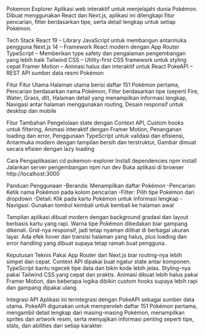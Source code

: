 Pokemon Explorer
Aplikasi web interaktif untuk menjelajahi dunia Pokémon. Dibuat menggunakan React dan Next.js, aplikasi ini dilengkapi fitur pencarian, filter berdasarkan tipe, serta detail lengkap untuk setiap Pokémon.

Tech Stack
React 19 – Library JavaScript untuk membangun antarmuka pengguna
Next.js 14 – Framework React modern dengan App Router
TypeScript – Memberikan type safety dan pengalaman pengembangan yang lebih baik
Tailwind CSS – Utility-first CSS framework untuk styling cepat
Framer Motion – Animasi halus dan interaktif untuk React
PokeAPI – REST API sumber data resmi Pokémon

Fitur
Fitur Utama
Halaman utama berisi daftar 151 Pokémon pertama, Pencarian berdasarkan nama Pokémon, Filter berdasarkan tipe (seperti Fire, Water, Grass, dll), Halaman detail yang menampilkan informasi lengkap, Navigasi antar halaman menggunakan routing, Desain responsif untuk desktop dan mobile

Fitur Tambahan
Pengelolaan state dengan Context API, Custom hooks untuk filtering, Animasi interaktif dengan Framer Motion, Penanganan loading dan error, Penggunaan TypeScript untuk validasi dan efisiensi, Antarmuka modern dengan tampilan bersih dan terstruktur, Gambar dimuat secara efisien dengan lazy loading

Cara Pengaplikasian
cd pokemon-explorer
Install dependencies
npm install
Jalankan server pengembangan
npm run dev
Buka aplikasi di browser
http://localhost:3000

Panduan Penggunaan
-Beranda: Menampilkan daftar Pokémon
-Pencarian: Ketik nama Pokémon pada kolom pencarian
-Filter: Pilih tipe Pokémon dari dropdown
-Detail: Klik pada kartu Pokémon untuk informasi lengkap
-Navigasi: Gunakan tombol kembali untuk kembali ke halaman awal

Tampilan aplikasi dibuat modern dengan background gradasi dan layout berbasis kartu yang rapi. Warna tipe Pokémon dibedakan biar gampang dikenali. Grid-nya responsif, jadi tetap nyaman dilihat di berbagai ukuran layar. Ada efek hover dan transisi halaman yang halus, plus loading dan error handling yang dibuat supaya tetap ramah buat pengguna.

Keputusan Teknis
Pakai App Router dari Next.js biar routing-nya lebih simpel dan cepat. Context API dipakai buat ngatur state antar komponen. TypeScript bantu ngecek tipe data dan bikin kode lebih jelas. Styling-nya pakai Tailwind CSS yang cepat dan praktis. Animasi dibuat lebih halus pakai Framer Motion, dan beberapa logika dibikin custom hooks supaya lebih rapi dan gampang dipakai ulang.

Integrasi API
Aplikasi ini terintegrasi dengan PokeAPI sebagai sumber data utama. PokeAPI digunakan untuk memperoleh daftar 151 Pokémon pertama, mengambil detail lengkap dari masing-masing Pokémon, menampilkan sprites dan artwork resmi, serta menyajikan informasi penting seperti tipe, stats, dan abilities dari setiap karakter.

